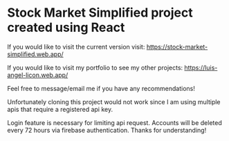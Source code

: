 # Stock Market Simplified project created using React

If you would like to visit the current version visit: https://stock-market-simplified.web.app/

If you would like to visit my portfolio to see my other projects: https://luis-angel-licon.web.app/

Feel free to message/email me if you have any recommendations!

Unfortunately cloning this project would not work since I am using multiple apis that require a registered api key.

Login feature is necessary for limiting api request. Accounts will be deleted every 72 hours via firebase authentication. Thanks for understanding!

